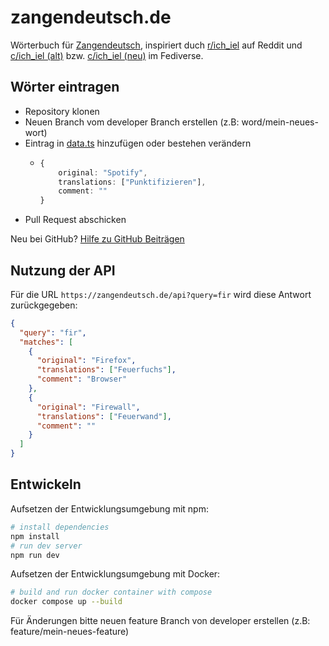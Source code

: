 # zangendeutsch.de
Wörterbuch für [Zangendeutsch](https://www.bedeutungonline.de/was-ist-zangendeutsch-woerterbuch-erklaerung-bedeutung/), inspiriert duch [r/ich_iel](https://old.reddit.com/r/ich_iel/) auf Reddit und [c/ich_iel (alt)](https://feddit.de/c/ich_iel) bzw. [c/ich_iel (neu)](https://feddit.org/c/ich_iel) im Fediverse.

## Wörter eintragen
- Repository klonen
- Neuen Branch vom developer Branch erstellen (z.B: word/mein-neues-wort)
- Eintrag in [data.ts](https://github.com/philipp-schuetz/zangendeutsch.de/blob/main/src/lib/data.ts) hinzufügen oder bestehen verändern
  - ```ts
    {
        original: "Spotify",
        translations: ["Punktifizieren"],
        comment: ""
    }
    ```
- Pull Request abschicken

Neu bei GitHub? [Hilfe zu GitHub Beiträgen](https://github.com/firstcontributions/first-contributions/blob/main/translations/README.de.md)

## Nutzung der API
Für die URL `https://zangendeutsch.de/api?query=fir` wird diese Antwort zurückgegeben:
```json
{
  "query": "fir",
  "matches": [
    {
      "original": "Firefox",
      "translations": ["Feuerfuchs"],
      "comment": "Browser"
    },
    {
      "original": "Firewall",
      "translations": ["Feuerwand"],
      "comment": ""
    }
  ]
}
```

## Entwickeln
Aufsetzen der Entwicklungsumgebung mit npm:
```bash
# install dependencies
npm install
# run dev server
npm run dev
```

Aufsetzen der Entwicklungsumgebung mit Docker:
```bash
# build and run docker container with compose
docker compose up --build
```

Für Änderungen bitte neuen feature Branch von developer erstellen (z.B: feature/mein-neues-feature)
